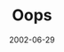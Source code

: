 ---
layout: message
category: message
series: "The Big Picture"
title: "Oops"
date: 2002-06-29
audio-description: "A brief history of God from beginning to end.  "
audio: ""
audio-title: "Oops"
audio-duration: ":"
---